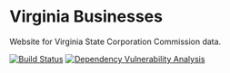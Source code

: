 # Virginia Businesses

Website for Virginia State Corporation Commission data.

[![Build Status](https://travis-ci.org/openva/vabusinesses.org.svg?branch=master)](https://travis-ci.org/openva/vabusinesses.org)
[![Dependency Vulnerability Analysis](https://app.snyk.io/test/github/openva/vabusinesses.org/badge.svg?targetFile=package.json)](https://app.snyk.io/test/github/openva/vabusinesses.org?targetFile=package.json)
